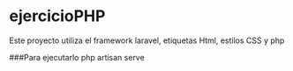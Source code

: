 # ejercicioPHP

Este proyecto utiliza el framework laravel, etiquetas Html, estilos CSS y php

###Para ejecutarlo
php artisan serve